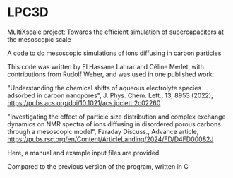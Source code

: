 # LPC3D
MultiXscale project: Towards the efficient simulation of supercapacitors at the mesoscopic scale

A code to do mesoscopic simulations of ions diffusing in carbon particles

This code was written by El Hassane Lahrar and Céline Merlet, with contributions from Rudolf Weber, and was used in one published work:

"Understanding the chemical shifts of aqueous electrolyte species adsorbed in carbon nanopores", J. Phys. Chem. Lett., 13, 8953 (2022), https://pubs.acs.org/doi/10.1021/acs.jpclett.2c02260

"Investigating the effect of particle size distribution and complex exchange dynamics on NMR spectra of ions diffusing in disordered porous carbons through a mesoscopic model", Faraday Discuss., Advance article, https://pubs.rsc.org/en/Content/ArticleLanding/2024/FD/D4FD00082J 

Here, a manual and example input files are provided.

Compared to the previous version of the program, written in C
